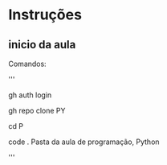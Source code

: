 # Instruções 

## inicio da aula
Comandos:

'''

gh auth login

gh repo clone PY

cd P

code .
Pasta da aula de programação, Python

'''